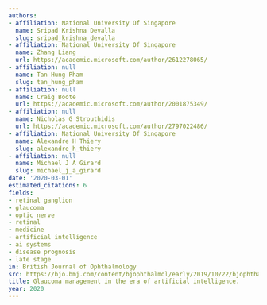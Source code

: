 ```yaml
---
authors:
- affiliation: National University Of Singapore
  name: Sripad Krishna Devalla
  slug: sripad_krishna_devalla
- affiliation: National University Of Singapore
  name: Zhang Liang
  url: https://academic.microsoft.com/author/2612278065/
- affiliation: null
  name: Tan Hung Pham
  slug: tan_hung_pham
- affiliation: null
  name: Craig Boote
  url: https://academic.microsoft.com/author/2001875349/
- affiliation: null
  name: Nicholas G Strouthidis
  url: https://academic.microsoft.com/author/2797022486/
- affiliation: National University Of Singapore
  name: Alexandre H Thiery
  slug: alexandre_h_thiery
- affiliation: null
  name: Michael J A Girard
  slug: michael_j_a_girard
date: '2020-03-01'
estimated_citations: 6
fields:
- retinal ganglion
- glaucoma
- optic nerve
- retinal
- medicine
- artificial intelligence
- ai systems
- disease prognosis
- late stage
in: British Journal of Ophthalmology
src: https://bjo.bmj.com/content/bjophthalmol/early/2019/10/22/bjophthalmol-2019-315016.full.pdf
title: Glaucoma management in the era of artificial intelligence.
year: 2020
---
```

